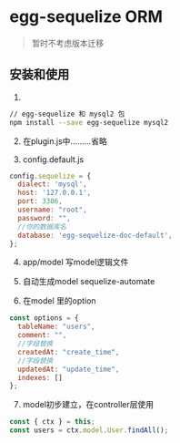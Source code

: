# egg-sequelize ORM
> 暂时不考虑版本迁移

## 安装和使用
1. 
```bash
// egg-sequelize 和 mysql2 包
npm install --save egg-sequelize mysql2
```

2. 在plugin.js中.........省略

3. config.default.js
```javascript
config.sequelize = {
  dialect: 'mysql',
  host: '127.0.0.1',
  port: 3306,
  username: "root",
  password: "",
  //你的数据库名
  database: 'egg-sequelize-doc-default',
};
```

4. app/model 写model逻辑文件

5. 自动生成model sequelize-automate

6. 在model 里的option
```javascript
const options = {
  tableName: "users",
  comment: "",
  //字段替换
  createdAt: "create_time",
  //字段替换
  updatedAt: "update_time",
  indexes: []
};
```

7. model初步建立，在controller层使用
```javascript
const { ctx } = this;
const users = ctx.model.User.findAll();
```